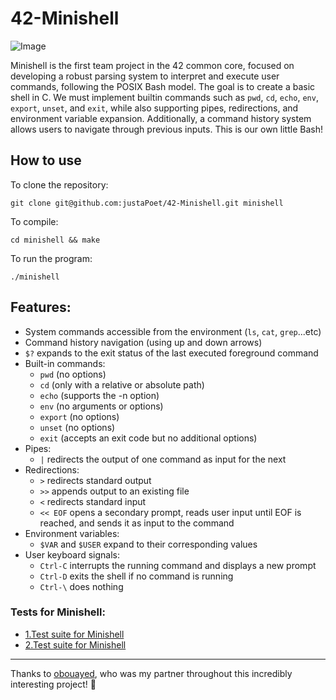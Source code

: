 # 42-Minishell

![Image](https://github.com/user-attachments/assets/97fb6909-625a-45c3-a067-dc2570d857e0)

Minishell is the first team project in the 42 common core, focused on developing a robust parsing system to interpret and execute user commands, following the POSIX Bash model. The goal is to create a basic shell in C. We must implement builtin commands such as `pwd`, `cd`, `echo`, `env`, `export`, `unset`, and `exit`, while also supporting pipes, redirections, and environment variable expansion. Additionally, a command history system allows users to navigate through previous inputs. This is our own little Bash!

## How to use

To clone the repository:
```
git clone git@github.com:justaPoet/42-Minishell.git minishell
```

To compile:

```shell
cd minishell && make
```

To run the program:

```shell
./minishell
```

## Features:

- System commands accessible from the environment (`ls`, `cat`, `grep`...etc)
- Command history navigation (using up and down arrows)
- `$?` expands to the exit status of the last executed foreground command
- Built-in commands:
  * `pwd` (no options)
  * `cd` (only with a relative or absolute path)
  * `echo` (supports the -n option)
  * `env` (no arguments or options)
  * `export` (no options)
  * `unset` (no options)
  * `exit` (accepts an exit code but no additional options)
- Pipes:
  * `|` redirects the output of one command as input for the next
- Redirections:
  * `>` redirects standard output
  * `>>` appends output to an existing file
  * `<` redirects standard input
  * `<< EOF` opens a secondary prompt, reads user input until EOF is reached, and sends it as input to the command
- Environment variables:
  * `$VAR` and `$USER` expand to their corresponding values
- User keyboard signals:
  * `Ctrl-C` interrupts the running command and displays a new prompt
  * `Ctrl-D` exits the shell if no command is running
  * `Ctrl-\` does nothing
 
### Tests for Minishell:

* [1.Test suite for Minishell](https://docs.google.com/spreadsheets/d/1BPW7k81LJPhGv2fbi35NIIoOC_mGZXQQJDnV0SjulFs/edit?pli=1&gid=0#gid=0)
* [2.Test suite for Minishell](https://docs.google.com/spreadsheets/d/1uJHQu0VPsjjBkR4hxOeCMEt3AOM1Hp_SmUzPFhAH-nA/edit?gid=0#gid=0)

---

Thanks to [obouayed](https://github.com/osmaneb23), who was my partner throughout this incredibly interesting project!    🚀
